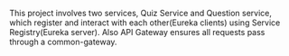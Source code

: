 This project involves two services, Quiz Service and Question service, which register and interact with each other(Eureka clients) using Service Registry(Eureka server). 
Also API Gateway ensures all requests pass through a common-gateway.
